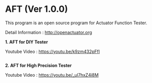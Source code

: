 # AFT (Ver 1.0.0)
This program is an open source program for Actuator Function Tester.

Detail Information : http://openactuator.org

<b>1. AFT for DIY Tester </b>

Youtube Video : https://youtu.be/k9zm432pFfI

<img src="http://www.solenoid.or.kr/data/DIY_Tester.jpg" border="0" alt="">

<b>2. AFT for High Precision Tester </b>

Youtube Video : https://youtu.be/_ul7hxZ4i8M

<img src="http://www.solenoid.or.kr/data/High_Precision_Tester.jpg" border="0" alt="">